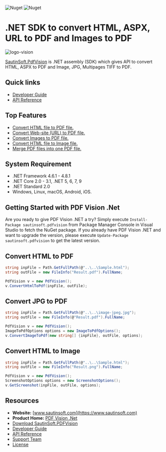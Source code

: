 ![Nuget](https://img.shields.io/nuget/v/SautinSoft.PdfVision) ![Nuget](https://img.shields.io/nuget/dt/SautinSoft.PdfVision) 
# .NET SDK to convert HTML, ASPX, URL to PDF and Images to PDF

![logo-vision](https://github.com/SautinSoft/SautinSoft.PdfVision.Examples/assets/79837963/3c91ca33-3b6e-4cac-8ca0-d9a22eaedcb6)


[SautinSoft.PdfVision](https://sautinsoft.com/products/pdf-vision/) is .NET assembly (SDK) which gives API to convert HTML, ASPX to PDF and Image, JPG, Multipages TIFF to PDF.

## Quick links

+ [Developer Guide](https://sautinsoft.com/products/pdf-vision/help/net/)
+ [API Reference](https://sautinsoft.com/products/pdf-vision/help/net/api-reference/html/N_SautinSoft_PdfVision.htm)

## Top Features

+ [Convert HTML file to PDF file.](https://sautinsoft.com/products/pdf-vision/help/net/developer-guide/convert-html-file-to-pdf-file-csharp-vb-net.php)
+ [Convert Web-site (URL) to PDF file.](https://sautinsoft.com/products/pdf-vision/help/net/developer-guide/convert-web-site-url-to-pdf-file-csharp-vb-net.php)
+ [Convert Images to PDF file.](https://sautinsoft.com/products/pdf-vision/help/net/developer-guide/convert-image-class-to-pdf-file-csharp-vb-net.php)
+ [Convert HTML file to Image file.](https://sautinsoft.com/products/pdf-vision/help/net/developer-guide/convert-html-file-to-image-file-csharp-vb-net.php)
+ [Merge PDF files into one PDF file.](https://sautinsoft.com/products/pdf-vision/help/net/developer-guide/merge-pdf-files-csharp-vb-net.php)

## System Requirement

* .NET Framework 4.6.1 - 4.8.1
* .NET Core 2.0 - 3.1, .NET 5, 6, 7, 9
* .NET Standard 2.0
* Windows, Linux, macOS, Android, iOS.

## Getting Started with PDF Vision .Net

Are you ready to give PDF Vision .NET a try? Simply execute `Install-Package sautinsoft.pdfvision` from Package Manager Console in Visual Studio to fetch the NuGet package. If you already have PDF Vision .NET and want to upgrade the version, please execute `Update-Package sautinsoft.pdfvision` to get the latest version.

## Convert HTML to PDF

```csharp
string inpFile = Path.GetFullPath(@"..\..\Sample.html");
string outFile = new FileInfo("Result.pdf").FullName;

PdfVision v = new PdfVision();
v.ConvertHtmlToPdf(inpFile, outFile);
```
## Convert JPG to PDF

```csharp
string inpFile = Path.GetFullPath(@"..\..\image-jpeg.jpg");
string outFile = new FileInfo(@"Result.pdf").FullName;

PdfVision v = new PdfVision();
ImageToPdfOptions options = new ImageToPdfOptions();
v.ConvertImageToPdf(new string[] {inpFile}, outFile, options);
```
## Convert HTML to Image

```csharp
string inpFile = Path.GetFullPath(@"..\..\Sample.html");
string outFile = new FileInfo("Result.png").FullName;

PdfVision v = new PdfVision();
ScreenshotOptions options = new ScreenshotOptions();
v.GetScreenshot(inpFile, outFile, options);
```

## Resources

+ **Website:** [www.sautinsoft.com](https://www.sautinsoft.com)
+ **Product Home:** [PDF Vision .Net](https://sautinsoft.com/products/pdf-vision/)
+ [Download SautinSoft.PDFVision](https://sautinsoft.com/products/pdf-vision/download.php)
+ [Developer Guide](https://sautinsoft.com/products/pdf-vision/help/net/)
+ [API Reference](https://sautinsoft.com/products/pdf-vision/help/net/api-reference/html/N_SautinSoft_PdfVision.htm)
+ [Support Team](https://sautinsoft.com/support.php)
+ [License](https://sautinsoft.com/products/pdf-vision/help/net/getting-started/agreement.php)
